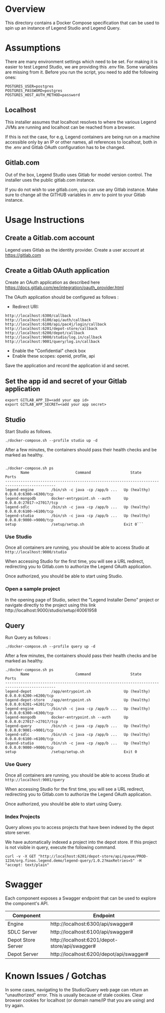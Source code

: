 # Overview

This directory contains a Docker Compose specification that can be used to spin up an instance of Legend Studio and Legend Query.

# Assumptions

There are many environment settings which need to be set. For making it is easier to test Legend Studio, we are providing this .env file. Some variables are missing from it. Before you run the script, you need to add the following ones:
```
POSTGRES_USER=postgres
POSTGRES_PASSWORD=postgres
POSTGRES_HOST_AUTH_METHOD=password
```

## Localhost

This installer assumes that localhost resolves to where the various Legend JVMs are running and localhost can be reached from a browser. 

If this is not the case, for e.g, Legend containers are being run on a machine accessible only by an IP or other names, all references to localhost, both in the .env and Gitlab OAuth configuration has to be changed.

## Gitlab.com

Out of the box, Legend Studio uses Gitlab for model version control. The installer uses the public gitlab.com instance.

If you do not wish to use gitlab.com, you can use any Gitlab instance. Make sure to change all the GITHUB variables in .env to point to your Gitlab instance.

# Usage Instructions

## Create a Gitlab.com account

Legend uses Gitlab as the identity provider. Create a user account at https://gitlab.com

## Create a Gitlab OAuth application

Create an OAuth application as described here https://docs.gitlab.com/ee/integration/oauth_provider.html

The OAuth application should be configured as follows :

- Redirect URI:

```
http://localhost:6300/callback
http://localhost:6100/api/auth/callback
http://localhost:6100/api/pac4j/login/callback
http://localhost:6201/depot-store/callback
http://localhost:6200/depot/callback
http://localhost:9000/studio/log.in/callback
http://localhost:9001/query/log.in/callback
```

- Enable the "Confidential" check box
- Enable these scopes: openid, profile, api

Save the application and record the application id and secret.

## Set the app id and secret of your Gitlab application

```
export GITLAB_APP_ID=<add your app id>
export GITLAB_APP_SECRET=<add your app secret>
```

## Studio 

Start Studio as follows. 

```
./docker-compose.sh --profile studio up -d
```

After a few minutes, the containers should pass their health checks and be marked as healthy.

```

./docker-compose.sh ps
       Name                     Command                  State                Ports
---------------------------------------------------------------------------------------------
legend-engine        /bin/sh -c java -cp /app/b ...   Up (healthy)   0.0.0.0:6300->6300/tcp
legend-mongodb       docker-entrypoint.sh --auth      Up             0.0.0.0:27017->27017/tcp
legend-sdlc          /bin/sh -c java -cp /app/b ...   Up (healthy)   0.0.0.0:6100->6100/tcp
legend-studio        /bin/sh -c java -cp /app/b ...   Up (healthy)   0.0.0.0:9000->9000/tcp
setup                /setup/setup.sh                  Exit 0```
```

### Use Studio

Once all containers are running, you should be able to access Studio at `http://localhost:9000/studio`

When accessing Studio for the first time, you will see a URL redirect, redirecting you to Gitlab.com to authorize the Legend OAuth application.

Once authorized, you should be able to start using Studio.


### Open a sample project 

In the opening page of Studio, select the "Legend Installer Demo" project or navigate directly to the project using this link http://localhost:9000/studio/setup/40061958

## Query

Run Query as follows :
```
./docker-compose.sh --profile query up -d
```

After a few minutes, the containers should pass their health checks and be marked as healthy.

```
./docker-compose.sh ps
       Name                     Command                  State                Ports
---------------------------------------------------------------------------------------------
legend-depot         /app/entrypoint.sh               Up (healthy)   0.0.0.0:6200->6200/tcp
legend-depot-store   /app/entrypoint.sh               Up (healthy)   0.0.0.0:6201->6201/tcp
legend-engine        /bin/sh -c java -cp /app/b ...   Up (healthy)   0.0.0.0:6300->6300/tcp
legend-mongodb       docker-entrypoint.sh --auth      Up             0.0.0.0:27017->27017/tcp
legend-query         /bin/sh -c java -cp /app/b ...   Up (healthy)   0.0.0.0:9001->9001/tcp
legend-sdlc          /bin/sh -c java -cp /app/b ...   Up (healthy)   0.0.0.0:6100->6100/tcp
legend-studio        /bin/sh -c java -cp /app/b ...   Up (healthy)   0.0.0.0:9000->9000/tcp
setup                /setup/setup.sh                  Exit 0

```

### Use Query

Once all containers are running, you should be able to access Studio at `http://localhost:9001/query`

When accessing Studio for the first time, you will see a URL redirect, redirecting you to Gitlab.com to authorize the Legend OAuth application.

Once authorized, you should be able to start using Query.

### Index Projects

Query allows you to access projects that have been indexed by the depot store server.

We have automatically indexed a project into the depot store. If this project is not visible in query, execute the following command.

```
curl -v -X GET "http://localhost:6201/depot-store/api/queue/PROD-1234/org.finos.legend.demo/legend-query/1.0.2?maxRetries=5" -H "accept: text/plain"
```

# Swagger 

Each component exposes a Swagger endpoint that can be used to explore the component's API.

| Component | Endpoint |
| ------ | ---------|
| Engine | http://localhost:6300/api/swagger# |
| SDLC Server | http://localhost:6100/api/swagger# |
| Depot Store Server | http://localhost:6201/depot-store/api/swagger# | 
| Depot Server | http://localhost:6200/depot/api/swagger# |

# Known Issues / Gotchas

In some cases, navigating to the Studio/Query web page can return an "unauthorized" error. This is usually because of stale cookies. Clear browser cookies for localhost (or domain name/IP that you are using) and try again.
